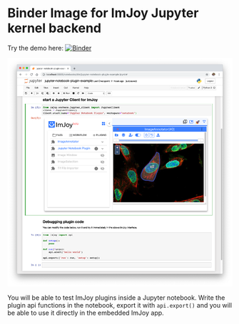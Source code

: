 # Binder Image for ImJoy Jupyter kernel backend

Try the demo here: [![Binder](https://mybinder.org/badge_logo.svg)](https://mybinder.org/v2/gh/oeway/imjoy-binder-image/master?filepath=imjoy-plugin-example.ipynb)

![](screenshot-imjoy-notebook.png)

You will be able to test ImJoy plugins inside a Jupyter notebook. Write the plugin api functions in the notebook, export it with `api.export()` and you will be able to use it directly in the embedded ImJoy app.
